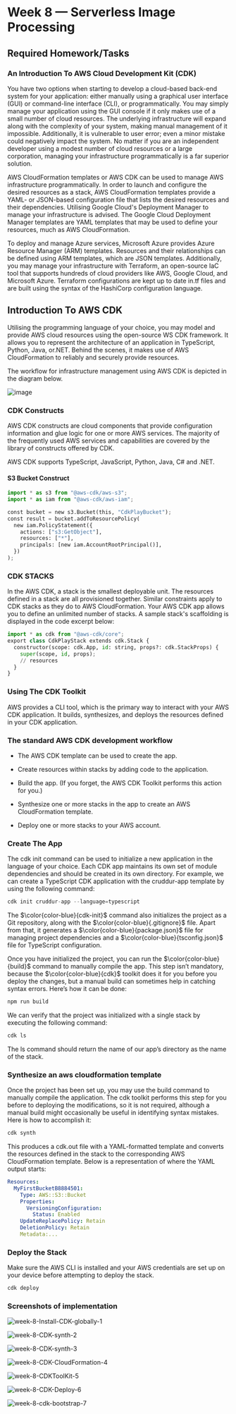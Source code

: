 # Week 8 — Serverless Image Processing

## Required Homework/Tasks

### An Introduction To AWS Cloud Development Kit (CDK)

You have two options when starting to develop a cloud-based back-end system for your application: either manually using a graphical user interface (GUI) or command-line interface (CLI), or programmatically. You may simply manage your application using the GUI console if it only makes use of a small number of cloud resources. The underlying infrastructure will expand along with the complexity of your system, making manual management of it impossible. Additionally, it is vulnerable to user error; even a minor mistake could negatively impact the system. No matter if you are an independent developer using a modest number of cloud resources or a large corporation, managing your infrastructure programmatically is a far superior solution.


AWS CloudFormation templates or AWS CDK can be used to manage AWS infrastructure programmatically. In order to launch and configure the desired resources as a stack, AWS CloudFormation templates provide a YAML- or JSON-based configuration file that lists the desired resources and their dependencies. Utilising Google Cloud's Deployment Manager to manage your infrastructure is advised. The Google Cloud Deployment Manager templates are YAML templates that may be used to define your resources, much as AWS CloudFormation.

To deploy and manage Azure services, Microsoft Azure provides Azure Resource Manager (ARM) templates. Resources and their relationships can be defined using ARM templates, which are JSON templates. Additionally, you may manage your infrastructure with Terraform, an open-source IaC tool that supports hundreds of cloud providers like AWS, Google Cloud, and Microsoft Azure. Terraform configurations are kept up to date in.tf files and are built using the syntax of the HashiCorp configuration language.


## Introduction To AWS CDK

Utilising the programming language of your choice, you may model and provide AWS cloud resources using the open-source WS CDK framework. It allows you to represent the architecture of an application in TypeScript, Python, Java, or.NET. Behind the scenes, it makes use of AWS CloudFormation to reliably and securely provide resources.

The workflow for infrastructure management using AWS CDK is depicted in the diagram below.

![image](https://user-images.githubusercontent.com/88502375/234672996-77ad96fc-fffc-41f9-b3e7-b2ceb6bbfd85.png)


### CDK Constructs
AWS CDK constructs are cloud components that provide configuration information and glue logic for one or more AWS services. The majority of the frequently used AWS services and capabilities are covered by the library of constructs offered by CDK. 

AWS CDK supports TypeScript, JavaScript, Python, Java, C# and .NET.

#### S3 Bucket Construct 

```py
import * as s3 from "@aws-cdk/aws-s3";
import * as iam from "@aws-cdk/aws-iam";

const bucket = new s3.Bucket(this, "CdkPlayBucket");
const result = bucket.addToResourcePolicy(
  new iam.PolicyStatement({
    actions: ["s3:GetObject"],
    resources: ["*"],
    principals: [new iam.AccountRootPrincipal()],
  })
);
```

### CDK STACKS
In the AWS CDK, a stack is the smallest deployable unit. The resources defined in a stack are all provisioned together. Similar constraints apply to CDK stacks as they do to AWS CloudFormation. Your AWS CDK app allows you to define an unlimited number of stacks. A sample stack's scaffolding is displayed in the code excerpt below:

```py
import * as cdk from "@aws-cdk/core";
export class CdkPlayStack extends cdk.Stack {
  constructor(scope: cdk.App, id: string, props?: cdk.StackProps) {
    super(scope, id, props);
    // resources
  }
}
```

### Using The CDK Toolkit 

AWS provides a CLI tool, which is the primary way to interact with your AWS CDK application. It builds, synthesizes, and deploys the resources defined in your CDK application.

### The standard AWS CDK development workflow

- The AWS CDK template can be used to create the app.

- Create resources within stacks by adding code to the application.

- Build the app. (If you forget, the AWS CDK Toolkit performs this action for you.)

- Synthesize one or more stacks in the app to create an AWS CloudFormation template.

- Deploy one or more stacks to your AWS account.


### Create The App
The cdk init command can be used to initialize a new application in the language of your choice. Each CDK app maintains its own set of module dependencies and should be created in its own directory. For example, we can create a TypeScript CDK application with the cruddur-app template by using the following command:

```py
cdk init cruddur-app --language=typescript
```

The $\color{color-blue}{cdk-init}$ command also initializes the project as a Git repository, along with the $\color{color-blue}{.gitignore}$ file. Apart from that, it generates a $\color{color-blue}{package.json}$ file for managing project dependencies and a $\color{color-blue}{tsconfig.json}$ file for TypeScript configuration.

Once you have initialized the project, you can run the $\color{color-blue}{build}$ command to manually compile the app. This step isn’t mandatory, because the $\color{color-blue}{cdk}$ toolkit does it for you before you deploy the changes, but a manual build can sometimes help in catching syntax errors. Here’s how it can be done:

```py
npm run build
```

We can verify that the project was initialized with a single stack by executing the following command:

```py
cdk ls
```
The ls command should return the name of our app’s directory as the name of the stack.


### Synthesize an aws cloudformation template

Once the project has been set up, you may use the build command to manually compile the application. The cdk toolkit performs this step for you before to deploying the modifications, so it is not required, although a manual build might occasionally be useful in identifying syntax mistakes. Here is how to accomplish it:

```py
cdk synth
```

This produces a cdk.out file with a YAML-formatted template and converts the resources defined in the stack to the corresponding AWS CloudFormation template. Below is a representation of where the YAML output starts:

```yml
Resources:
  MyFirstBucketB8884501:
    Type: AWS::S3::Bucket
    Properties:
      VersioningConfiguration:
        Status: Enabled
    UpdateReplacePolicy: Retain
    DeletionPolicy: Retain
    Metadata:...
```

### Deploy the Stack

Make sure the AWS CLI is installed and your AWS credentials are set up on your device before attempting to deploy the stack. 

```py
cdk deploy
```

### Screenshots of implementation

![week-8-Install-CDK-globally-1](https://user-images.githubusercontent.com/88502375/234807326-f0742c7c-172c-480e-983d-d64307b97138.jpg)


![week-8-CDK-synth-2](https://user-images.githubusercontent.com/88502375/234807362-c1a3c104-5a08-4a6f-b890-4bf79124601a.jpg)



![week-8-CDK-synth-3](https://user-images.githubusercontent.com/88502375/234807385-8681c2d4-ff84-4ede-98a0-8dca4df1cbc2.jpg)


![week-8-CDK-CloudFormation-4](https://user-images.githubusercontent.com/88502375/234807401-7704c8cb-2b02-4342-b8a3-b3291bfec207.jpg)


![week-8-CDKToolKit-5](https://user-images.githubusercontent.com/88502375/234807419-58085044-32fd-411a-864c-9cb3700d1281.jpg)


![week-8-CDK-Deploy-6](https://user-images.githubusercontent.com/88502375/234807438-3c1e1b68-4114-4608-9193-e183a20e173c.jpg)


![week-8-cdk-bootstrap-7](https://user-images.githubusercontent.com/88502375/234807460-e05e3a1a-f779-4fcc-91de-c813366da409.jpg)






